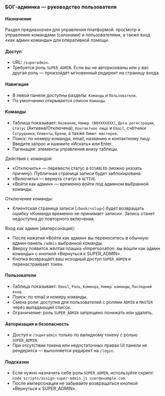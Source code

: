 ### БОГ‑админка — руководство пользователя

#### Назначение
Раздел предназначен для управления платформой: просмотр и управление командами (салонами) и пользователями, а также вход «как админ команды» для оперативной помощи.

#### Доступ
- URL: `/superadmin`.
- Требуется роль `SUPER_ADMIN`. Если вы не авторизованы или у вас другая роль — произойдёт мгновенный редирект на страницу входа.

#### Навигация
- В левой панели доступны разделы: `Команды` и `Пользователи`.
- По умолчанию открывается список `Команды`.

#### Команды
- Таблица показывает: `Название`, `Номер (B0XXXXXXX)`, `Дата регистрации`, `Статус` (Активна/Отключена), `Контактное лицо` и `Email`, счётчики `Сотрудники`, `Клиенты`, `Брони`, а также `Лимит мастеров`.
- Поиск: по номеру команды, email, названию и контактному лицу. Введите запрос и нажмите «Искать» или Enter.
- Пагинация: элементы управления внизу таблицы.

Действия с командой:
- «Отключить» — перевести статус в `DISABLED` (можно указать причину). Публичная страница записи будет заблокирована.
- «Включить» — вернуть статус в `ACTIVE`.
- «Войти как админ» — временно войти под админом выбранной команды.

Отключение команды:
- Клиентская страница записи (`/book/<slug>`) будет возвращать ошибку «Команда временно не принимает записи». Запись станет недоступна до повторного включения.

Вход как админ (имперсонация):
- После нажатия «Войти как админ» вы переноситесь в обычную админ‑панель `/admin` выбранной команды.
- Вверху появится жёлтая плашка «Impersonation: вы вошли как админ команды» с кнопкой «Вернуться к SUPER_ADMIN».
- Кнопка возвращает ваш исходный доступ `SUPER_ADMIN` и перенастраивает токен.

#### Пользователи
- Таблица показывает: `Email`, `Роль`, `Команда`, `Номер команды`, `Последний вход`.
- Поиск: по email и номеру команды.
- Смена роли: доступна для пользователей с ролями `ADMIN` и `MASTER` через выпадающий список.
- Ограничение: роль `SUPER_ADMIN` запрещено понижать или удалять.

#### Авторизация и безопасность
- Доступ к `/superadmin` только по валидному токену с ролью `SUPER_ADMIN`.
- При отсутствии токена или недостаточных правах UI панели не рендерится — выполняется редирект на `/login`.

#### Подсказки
- Если нужно назначить себе роль `SUPER_ADMIN`, используйте скрипт: `node scripts/assign-super-admin.js user@example.com`.
- После имперсонации не забывайте возвращаться кнопкой «Вернуться к SUPER_ADMIN».


